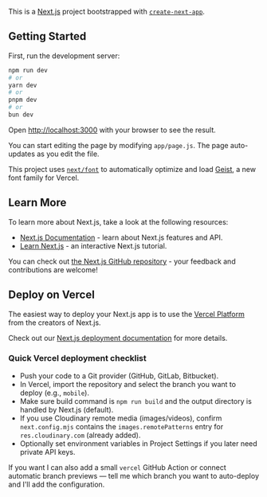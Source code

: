 This is a [Next.js](https://nextjs.org) project bootstrapped with [`create-next-app`](https://github.com/vercel/next.js/tree/canary/packages/create-next-app).

## Getting Started

First, run the development server:

```bash
npm run dev
# or
yarn dev
# or
pnpm dev
# or
bun dev
```

Open [http://localhost:3000](http://localhost:3000) with your browser to see the result.

You can start editing the page by modifying `app/page.js`. The page auto-updates as you edit the file.

This project uses [`next/font`](https://nextjs.org/docs/app/building-your-application/optimizing/fonts) to automatically optimize and load [Geist](https://vercel.com/font), a new font family for Vercel.

## Learn More

To learn more about Next.js, take a look at the following resources:

- [Next.js Documentation](https://nextjs.org/docs) - learn about Next.js features and API.
- [Learn Next.js](https://nextjs.org/learn) - an interactive Next.js tutorial.

You can check out [the Next.js GitHub repository](https://github.com/vercel/next.js) - your feedback and contributions are welcome!

## Deploy on Vercel

The easiest way to deploy your Next.js app is to use the [Vercel Platform](https://vercel.com/new?utm_medium=default-template&filter=next.js&utm_source=create-next-app&utm_campaign=create-next-app-readme) from the creators of Next.js.

Check out our [Next.js deployment documentation](https://nextjs.org/docs/app/building-your-application/deploying) for more details.

### Quick Vercel deployment checklist

- Push your code to a Git provider (GitHub, GitLab, Bitbucket).
- In Vercel, import the repository and select the branch you want to deploy (e.g., `mobile`).
- Make sure build command is `npm run build` and the output directory is handled by Next.js (default).
- If you use Cloudinary remote media (images/videos), confirm `next.config.mjs` contains the `images.remotePatterns` entry for `res.cloudinary.com` (already added).
- Optionally set environment variables in Project Settings if you later need private API keys.

If you want I can also add a small `vercel` GitHub Action or connect automatic branch previews — tell me which branch you want to auto-deploy and I'll add the configuration.
